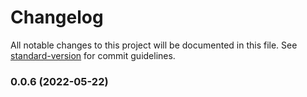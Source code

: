 # Changelog

All notable changes to this project will be documented in this file. See [standard-version](https://github.com/conventional-changelog/standard-version) for commit guidelines.

### 0.0.6 (2022-05-22)
